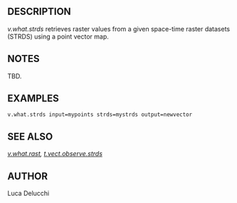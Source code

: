 ## DESCRIPTION

*v.what.strds* retrieves raster values from a given space-time raster
datasets (STRDS) using a point vector map.

## NOTES

TBD.

## EXAMPLES

```shell
v.what.strds input=mypoints strds=mystrds output=newvector
```

## SEE ALSO

*[v.what.rast](v.what.rast.md),
[t.vect.observe.strds](t.vect.observe.strds.md)*

## AUTHOR

Luca Delucchi
